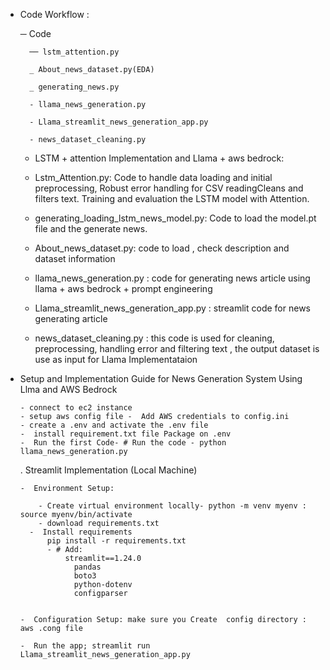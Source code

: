 - Code Workflow :

    ─ Code

        ── lstm_attention.py
    
        _ About_news_dataset.py(EDA)
    
        _ generating_news.py
    
        - llama_news_generation.py

        - Llama_streamlit_news_generation_app.py
  
        - news_dataset_cleaning.py
    
    - LSTM + attention Implementation and Llama + aws bedrock:

   -  Lstm_Attention.py: Code to handle data loading and initial preprocessing, Robust error handling for CSV readingCleans and filters text. Training and evaluation the LSTM model with     Attention.

    - generating_loading_lstm_news_model.py: Code to load the model.pt file and the generate news.
   -  About_news_dataset.py: code to load , check description and dataset information
   -  llama_news_generation.py : code for generating news article using llama + aws bedrock + prompt engineering
   - Llama_streamlit_news_generation_app.py : streamlit code for news generating article
   -  news_dataset_cleaning.py : this code is used for cleaning, preprocessing, handling error and filtering text , the output dataset is use as input for Llama Implementataion

- Setup and Implementation Guide for News Generation System Using Llma and AWS Bedrock

      - connect to ec2 instance
      - setup aws config file -  Add AWS credentials to config.ini
      - create a .env and activate the .env file
      -  install requirement.txt file Package on .env 
      -  Run the first Code- # Run the code - python llama_news_generation.py

  . Streamlit Implementation (Local Machine)
  
      -  Environment Setup:
  
          - Create virtual environment locally- python -m venv myenv : source myenv/bin/activate
          - download requirements.txt     
        -  Install requirements
            pip install -r requirements.txt
            - # Add:
                streamlit==1.24.0
                  pandas
                  boto3
                  python-dotenv
                  configparser


      -  Configuration Setup: make sure you Create  config directory :  aws .cong file

      -  Run the app; streamlit run Llama_streamlit_news_generation_app.py




    






